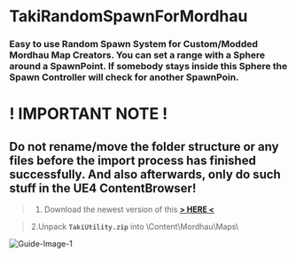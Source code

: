 # TakiRandomSpawnForMordhau
### Easy to use Random Spawn System for Custom/Modded Mordhau Map Creators. You can set a range with a Sphere around a SpawnPoint. If somebody stays inside this Sphere the Spawn Controller will check for another SpawnPoin.

# ! IMPORTANT NOTE !
## Do not rename/move the folder structure or any files before the import process has finished successfully. And also afterwards, only do such stuff in the UE4 ContentBrowser!




> 1. Download the newest version of this [**\> HERE <**](https://github.com/WaGi-Coding/TakiRandomSpawnForMordhau/releases)


> 2.Unpack **`TakiUtility.zip`** into \Content\Mordhau\Maps\

![Guide-Image-1](https://i.imgur.com/FJ45KYl.jpg)
